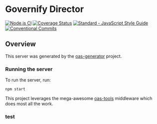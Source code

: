 # Governify Director
[![Node.js CI](https://github.com/governify/director/workflows/Node.js%20CI/badge.svg?branch=master)](https://github.com/governify/director/actions)
[![Coverage Status](https://coveralls.io/repos/github/governify/director/badge.svg)](https://coveralls.io/github/governify/director)
<a href="https://standardjs.com"><img src="https://img.shields.io/badge/code_style-semistandard-brightgreen.svg" alt="Standard - JavaScript Style Guide"></a>
[![Conventional Commits](https://img.shields.io/badge/Conventional%20Commits-1.0.0-yellow.svg)](https://conventionalcommits.org)

## Overview
This server was generated by the [oas-generator](https://github.com/isa-group/oas-generator) project.

### Running the server
To run the server, run:

```
npm start
```

This project leverages the mega-awesome [oas-tools](https://github.com/isa-group/oas-tools) middleware which does most all the work.

### test